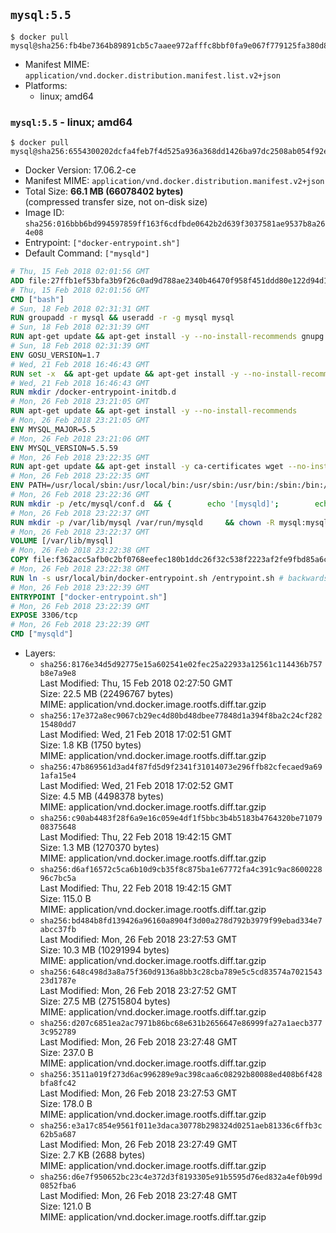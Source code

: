 ## `mysql:5.5`

```console
$ docker pull mysql@sha256:fb4be7364b89891cb5c7aaee972afffc8bbf0fa9e067f779125fa380d81d91fe
```

-	Manifest MIME: `application/vnd.docker.distribution.manifest.list.v2+json`
-	Platforms:
	-	linux; amd64

### `mysql:5.5` - linux; amd64

```console
$ docker pull mysql@sha256:6554300202dcfa4feb7f4d525a936a368dd1426ba97dc2508ab054f92e7e4ac1
```

-	Docker Version: 17.06.2-ce
-	Manifest MIME: `application/vnd.docker.distribution.manifest.v2+json`
-	Total Size: **66.1 MB (66078402 bytes)**  
	(compressed transfer size, not on-disk size)
-	Image ID: `sha256:016bbb6bd994597859ff163f6cdfbde0642b2d639f3037581ae9537b8a264e08`
-	Entrypoint: `["docker-entrypoint.sh"]`
-	Default Command: `["mysqld"]`

```dockerfile
# Thu, 15 Feb 2018 02:01:56 GMT
ADD file:27ffb1ef53bfa3b9f26c0ad9d788ae2340b46470f958f451ddd80e122d94d100 in / 
# Thu, 15 Feb 2018 02:01:56 GMT
CMD ["bash"]
# Sun, 18 Feb 2018 02:31:31 GMT
RUN groupadd -r mysql && useradd -r -g mysql mysql
# Sun, 18 Feb 2018 02:31:39 GMT
RUN apt-get update && apt-get install -y --no-install-recommends gnupg dirmngr && rm -rf /var/lib/apt/lists/*
# Sun, 18 Feb 2018 02:31:39 GMT
ENV GOSU_VERSION=1.7
# Wed, 21 Feb 2018 16:46:43 GMT
RUN set -x 	&& apt-get update && apt-get install -y --no-install-recommends ca-certificates wget && rm -rf /var/lib/apt/lists/* 	&& wget -O /usr/local/bin/gosu "https://github.com/tianon/gosu/releases/download/$GOSU_VERSION/gosu-$(dpkg --print-architecture)" 	&& wget -O /usr/local/bin/gosu.asc "https://github.com/tianon/gosu/releases/download/$GOSU_VERSION/gosu-$(dpkg --print-architecture).asc" 	&& export GNUPGHOME="$(mktemp -d)" 	&& gpg --keyserver ha.pool.sks-keyservers.net --recv-keys B42F6819007F00F88E364FD4036A9C25BF357DD4 	&& gpg --batch --verify /usr/local/bin/gosu.asc /usr/local/bin/gosu 	&& rm -rf "$GNUPGHOME" /usr/local/bin/gosu.asc 	&& chmod +x /usr/local/bin/gosu 	&& gosu nobody true 	&& apt-get purge -y --auto-remove ca-certificates wget
# Wed, 21 Feb 2018 16:46:43 GMT
RUN mkdir /docker-entrypoint-initdb.d
# Mon, 26 Feb 2018 23:21:05 GMT
RUN apt-get update && apt-get install -y --no-install-recommends 		pwgen 		perl 		libaio1 		libncurses5 	&& rm -rf /var/lib/apt/lists/*
# Mon, 26 Feb 2018 23:21:05 GMT
ENV MYSQL_MAJOR=5.5
# Mon, 26 Feb 2018 23:21:06 GMT
ENV MYSQL_VERSION=5.5.59
# Mon, 26 Feb 2018 23:22:35 GMT
RUN apt-get update && apt-get install -y ca-certificates wget --no-install-recommends && rm -rf /var/lib/apt/lists/* 	&& wget "https://cdn.mysql.com/Downloads/MySQL-$MYSQL_MAJOR/mysql-$MYSQL_VERSION-linux-glibc2.12-x86_64.tar.gz" -O mysql.tar.gz 	&& wget "https://cdn.mysql.com/Downloads/MySQL-$MYSQL_MAJOR/mysql-$MYSQL_VERSION-linux-glibc2.12-x86_64.tar.gz.asc" -O mysql.tar.gz.asc 	&& apt-get purge -y --auto-remove ca-certificates wget 	&& export GNUPGHOME="$(mktemp -d)" 	&& gpg --keyserver ha.pool.sks-keyservers.net --recv-keys A4A9406876FCBD3C456770C88C718D3B5072E1F5 	&& gpg --batch --verify mysql.tar.gz.asc mysql.tar.gz 	&& rm -rf "$GNUPGHOME" mysql.tar.gz.asc 	&& mkdir /usr/local/mysql 	&& tar -xzf mysql.tar.gz -C /usr/local/mysql --strip-components=1 	&& rm mysql.tar.gz 	&& rm -rf /usr/local/mysql/mysql-test /usr/local/mysql/sql-bench 	&& rm -rf /usr/local/mysql/bin/*-debug /usr/local/mysql/bin/*_embedded 	&& find /usr/local/mysql -type f -name "*.a" -delete 	&& apt-get update && apt-get install -y binutils && rm -rf /var/lib/apt/lists/* 	&& { find /usr/local/mysql -type f -executable -exec strip --strip-all '{}' + || true; } 	&& apt-get purge -y --auto-remove binutils
# Mon, 26 Feb 2018 23:22:35 GMT
ENV PATH=/usr/local/sbin:/usr/local/bin:/usr/sbin:/usr/bin:/sbin:/bin:/usr/local/mysql/bin:/usr/local/mysql/scripts
# Mon, 26 Feb 2018 23:22:36 GMT
RUN mkdir -p /etc/mysql/conf.d 	&& { 		echo '[mysqld]'; 		echo 'skip-host-cache'; 		echo 'skip-name-resolve'; 		echo 'datadir = /var/lib/mysql'; 		echo '!includedir /etc/mysql/conf.d/'; 	} > /etc/mysql/my.cnf
# Mon, 26 Feb 2018 23:22:37 GMT
RUN mkdir -p /var/lib/mysql /var/run/mysqld 	&& chown -R mysql:mysql /var/lib/mysql /var/run/mysqld 	&& chmod 777 /var/run/mysqld
# Mon, 26 Feb 2018 23:22:37 GMT
VOLUME [/var/lib/mysql]
# Mon, 26 Feb 2018 23:22:38 GMT
COPY file:f362acc5afb0c2bf0768eefec180b1ddc26f32c538f2223af2fe9fbd85a6ccfa in /usr/local/bin/ 
# Mon, 26 Feb 2018 23:22:38 GMT
RUN ln -s usr/local/bin/docker-entrypoint.sh /entrypoint.sh # backwards compat
# Mon, 26 Feb 2018 23:22:39 GMT
ENTRYPOINT ["docker-entrypoint.sh"]
# Mon, 26 Feb 2018 23:22:39 GMT
EXPOSE 3306/tcp
# Mon, 26 Feb 2018 23:22:39 GMT
CMD ["mysqld"]
```

-	Layers:
	-	`sha256:8176e34d5d92775e15a602541e02fec25a22933a12561c114436b757b8e7a9e8`  
		Last Modified: Thu, 15 Feb 2018 02:27:50 GMT  
		Size: 22.5 MB (22496767 bytes)  
		MIME: application/vnd.docker.image.rootfs.diff.tar.gzip
	-	`sha256:17e372a8ec9067cb29ec4d80bd48dbee77848d1a394f8ba2c24cf28215480dd7`  
		Last Modified: Wed, 21 Feb 2018 17:02:51 GMT  
		Size: 1.8 KB (1750 bytes)  
		MIME: application/vnd.docker.image.rootfs.diff.tar.gzip
	-	`sha256:47b869561d3ad4f87fd5d9f2341f31014073e296ffb82cfecaed9a691afa15e4`  
		Last Modified: Wed, 21 Feb 2018 17:02:52 GMT  
		Size: 4.5 MB (4498378 bytes)  
		MIME: application/vnd.docker.image.rootfs.diff.tar.gzip
	-	`sha256:c90ab4483f28f6a9e16c059e4df1f5bbc3b4b5183b4764320be7107908375648`  
		Last Modified: Thu, 22 Feb 2018 19:42:15 GMT  
		Size: 1.3 MB (1270370 bytes)  
		MIME: application/vnd.docker.image.rootfs.diff.tar.gzip
	-	`sha256:d6af16572c5ca6b10d9cb35f8c875ba1e67772fa4c391c9ac860022896c7bc5a`  
		Last Modified: Thu, 22 Feb 2018 19:42:15 GMT  
		Size: 115.0 B  
		MIME: application/vnd.docker.image.rootfs.diff.tar.gzip
	-	`sha256:bd484b8fd139426a96160a8904f3d00a278d792b3979f99ebad334e7abcc37fb`  
		Last Modified: Mon, 26 Feb 2018 23:27:53 GMT  
		Size: 10.3 MB (10291994 bytes)  
		MIME: application/vnd.docker.image.rootfs.diff.tar.gzip
	-	`sha256:648c498d3a8a75f360d9136a8bb3c28cba789e5c5cd83574a702154323d1787e`  
		Last Modified: Mon, 26 Feb 2018 23:27:52 GMT  
		Size: 27.5 MB (27515804 bytes)  
		MIME: application/vnd.docker.image.rootfs.diff.tar.gzip
	-	`sha256:d207c6851ea2ac7971b86bc68e631b2656647e86999fa27a1aecb3773c952789`  
		Last Modified: Mon, 26 Feb 2018 23:27:48 GMT  
		Size: 237.0 B  
		MIME: application/vnd.docker.image.rootfs.diff.tar.gzip
	-	`sha256:3511a019f273d6ac996289e9ac398caa6c08292b80088ed408b6f428bfa8fc42`  
		Last Modified: Mon, 26 Feb 2018 23:27:53 GMT  
		Size: 178.0 B  
		MIME: application/vnd.docker.image.rootfs.diff.tar.gzip
	-	`sha256:e3a17c854e9561f011e3daca30778b298324d0251aeb81336c6ffb3c62b5a687`  
		Last Modified: Mon, 26 Feb 2018 23:27:49 GMT  
		Size: 2.7 KB (2688 bytes)  
		MIME: application/vnd.docker.image.rootfs.diff.tar.gzip
	-	`sha256:d6e7f950652bc23c4e372d3f8193305e91b5595d76ed832a4ef0b99d0852fba6`  
		Last Modified: Mon, 26 Feb 2018 23:27:48 GMT  
		Size: 121.0 B  
		MIME: application/vnd.docker.image.rootfs.diff.tar.gzip
